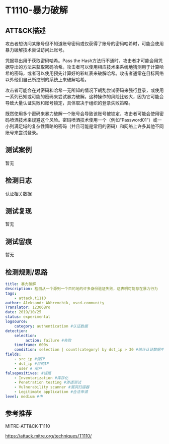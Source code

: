 # T1110-暴力破解

## ATT&CK描述

攻击者想访问某账号但不知道账号密码或仅获得了账号的密码哈希时，可能会使用暴力破解技术尝试访问此账号。

凭据导出用于获取密码哈希。Pass the Hash方法行不通时，攻击者才可能会用凭据导出的方法来获取密码哈希。攻击者可以使用相应技术来系统地猜测用于计算哈希的密码，或者可以使用预先计算好的彩虹表来破解哈希。攻击者通常在目标网络以外他们自己所控制的系统上来破解哈希。

攻击者可能会在对密码和哈希一无所知的情况下胡乱尝试密码来强行登录，或使用一系列已知或可能的密码来尝试暴力破解。这种操作的风险比较大，因为它可能会导致大量认证失败和账号锁定，具体取决于组织的登录失败策略。

既然使用多个密码来暴力破解一个账号会导致该账号被锁定，攻击者可能会使用密码喷洒技术来规避这个风险。密码喷洒技术使用一个（例如“Password01”）或一小列满足域的复杂性策略的密码（并且可能是常用的密码）和网络上许多其他不同账号来尝试登录。

## 测试案例

暂无

## 检测日志

认证相关数据

## 测试复现

暂无

## 测试留痕

暂无

## 检测规则/思路

```yml
title: 暴力破解
description: 检测从一个源到一个目的地的许多身份验证失败，这表明可能存在暴力行为
tags:
    - attack.t1110
author: Aleksandr Akhremchik, oscd.community
Translator: 12306Bro
date: 2019/10/25
status: experimental
logsource:
    category: authentication #认证数据
detection:
    selection:
         action: failure #失败
    timeframe: 600s
    condition: selection | count(category) by dst_ip > 30 #统计认证数据中10分钟内目标IP大于30个且认证失败的源IP地址
fields:
    - src_ip #源IP
    - dst_ip #目的IP
    - user # 用户
falsepositives: #误报
    - Inventarization #库存化
    - Penetration testing #渗透测试
    - Vulnerability scanner #漏洞扫描器
    - Legitimate application #合法申请
level: medium #中
```

## 参考推荐

MITRE-ATT&CK-T1110

<https://attack.mitre.org/techniques/T1110/>

